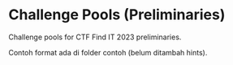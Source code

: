 # Challenge Pools (Preliminaries)
Challenge pools for CTF Find IT 2023 preliminaries. 

Contoh format ada di folder contoh (belum ditambah hints).
